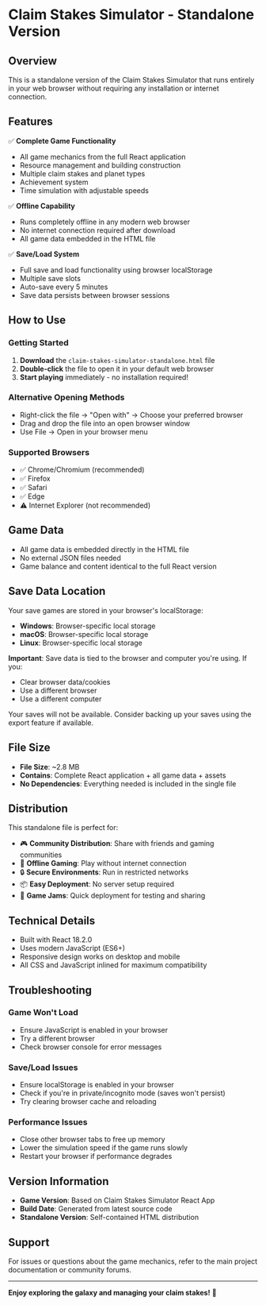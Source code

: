# Claim Stakes Simulator - Standalone Version

## Overview
This is a standalone version of the Claim Stakes Simulator that runs entirely in your web browser without requiring any installation or internet connection.

## Features
✅ **Complete Game Functionality**
- All game mechanics from the full React application
- Resource management and building construction
- Multiple claim stakes and planet types
- Achievement system
- Time simulation with adjustable speeds

✅ **Offline Capability**
- Runs completely offline in any modern web browser
- No internet connection required after download
- All game data embedded in the HTML file

✅ **Save/Load System**
- Full save and load functionality using browser localStorage
- Multiple save slots
- Auto-save every 5 minutes
- Save data persists between browser sessions

## How to Use

### Getting Started
1. **Download** the `claim-stakes-simulator-standalone.html` file
2. **Double-click** the file to open it in your default web browser
3. **Start playing** immediately - no installation required!

### Alternative Opening Methods
- Right-click the file → "Open with" → Choose your preferred browser
- Drag and drop the file into an open browser window
- Use File → Open in your browser menu

### Supported Browsers
- ✅ Chrome/Chromium (recommended)
- ✅ Firefox
- ✅ Safari
- ✅ Edge
- ⚠️ Internet Explorer (not recommended)

## Game Data
- All game data is embedded directly in the HTML file
- No external JSON files needed
- Game balance and content identical to the full React version

## Save Data Location
Your save games are stored in your browser's localStorage:
- **Windows**: Browser-specific local storage
- **macOS**: Browser-specific local storage  
- **Linux**: Browser-specific local storage

**Important**: Save data is tied to the browser and computer you're using. If you:
- Clear browser data/cookies
- Use a different browser
- Use a different computer

Your saves will not be available. Consider backing up your saves using the export feature if available.

## File Size
- **File Size**: ~2.8 MB
- **Contains**: Complete React application + all game data + assets
- **No Dependencies**: Everything needed is included in the single file

## Distribution
This standalone file is perfect for:
- 🎮 **Community Distribution**: Share with friends and gaming communities
- 📱 **Offline Gaming**: Play without internet connection
- 🔒 **Secure Environments**: Run in restricted networks
- 📦 **Easy Deployment**: No server setup required
- 🎯 **Game Jams**: Quick deployment for testing and sharing

## Technical Details
- Built with React 18.2.0
- Uses modern JavaScript (ES6+)
- Responsive design works on desktop and mobile
- All CSS and JavaScript inlined for maximum compatibility

## Troubleshooting

### Game Won't Load
- Ensure JavaScript is enabled in your browser
- Try a different browser
- Check browser console for error messages

### Save/Load Issues
- Ensure localStorage is enabled in your browser
- Check if you're in private/incognito mode (saves won't persist)
- Try clearing browser cache and reloading

### Performance Issues
- Close other browser tabs to free up memory
- Lower the simulation speed if the game runs slowly
- Restart your browser if performance degrades

## Version Information
- **Game Version**: Based on Claim Stakes Simulator React App
- **Build Date**: Generated from latest source code
- **Standalone Version**: Self-contained HTML distribution

## Support
For issues or questions about the game mechanics, refer to the main project documentation or community forums.

---

**Enjoy exploring the galaxy and managing your claim stakes!** 🚀 